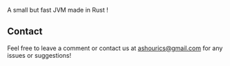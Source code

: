 A small but fast JVM made in Rust !

## Contact
Feel free to leave a comment or contact us at ashourics@gmail.com for any issues or suggestions!  

